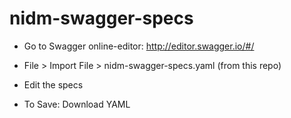 # nidm-swagger-specs
- Go to Swagger online-editor: http://editor.swagger.io/#/

- File > Import File > nidm-swagger-specs.yaml (from this repo)

- Edit the specs

- To Save:  Download YAML
